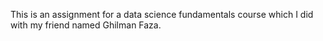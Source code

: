This is an assignment for a data science fundamentals course which I did with my friend named Ghilman Faza.